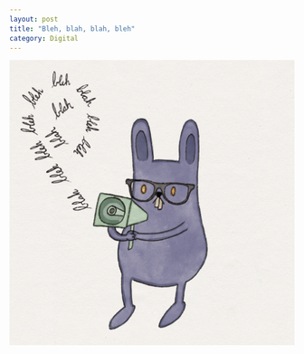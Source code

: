 ```yaml
---
layout: post
title: "Bleh, blah, blah, bleh"
category: Digital
---
```

![Bleh, blah, blah, bleh](/images/up/art/digital/blahblehblehblah.jpeg)